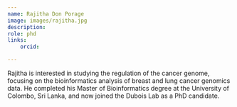 ```yaml
---
name: Rajitha Don Porage
image: images/rajitha.jpg
description: 
role: phd
links:
    orcid: 

---
```


Rajitha is interested in studying the regulation of the cancer genome, focusing on the bioinformatics analysis of breast and lung cancer genomics data. He completed his Master of Bioinformatics degree at the University of Colombo, Sri Lanka, and now joined the Dubois Lab as a PhD candidate.

